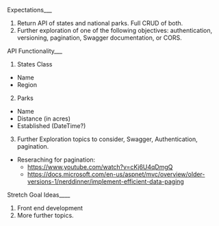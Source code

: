 Expectations___
1. Return API of states and national parks. Full CRUD of both. 
2. Further exploration of one of the following objectives: authentication, versioning, pagination, Swagger documentation, or CORS.

API Functionality___
1. States Class
  - Name
  - Region
2. Parks
  - Name
  - Distance (in acres)
  - Established (DateTime?)
3. Further Exploration topics to consider, Swagger, Authentication, pagination.
  - Reseraching for pagination: 
    - https://www.youtube.com/watch?v=cKj6U4qDmgQ
    - https://docs.microsoft.com/en-us/aspnet/mvc/overview/older-versions-1/nerddinner/implement-efficient-data-paging


Stretch Goal Ideas____
1. Front end development
2. More further topics.




